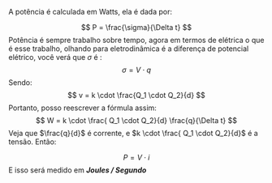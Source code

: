 
A potência é calculada em Watts, ela é dada por:

$$
P = \frac{\sigma}{\Delta t}
$$
Potência é sempre trabalho sobre tempo, agora em termos de elétrica o que é esse trabalho, olhando para eletrodinâmica é a diferença de potencial elétrico, você verá que $\sigma$ é :
$$
\sigma = V \cdot q
$$
Sendo:
$$
v = k \cdot \frac{Q_1 \cdot Q_2}{d}
$$
Portanto, posso reescrever a fórmula assim:
$$
W =  k \cdot \frac{ Q_1 \cdot Q_2}{d} \frac{q}{\Delta t}
$$Veja que $\frac{q}{d}$ é corrente, e  $k \cdot \frac{ Q_1 \cdot Q_2}{d}$ é a tensão. Então:

$$
P = V\cdot i
$$
E isso será medido em ***Joules / Segundo***
